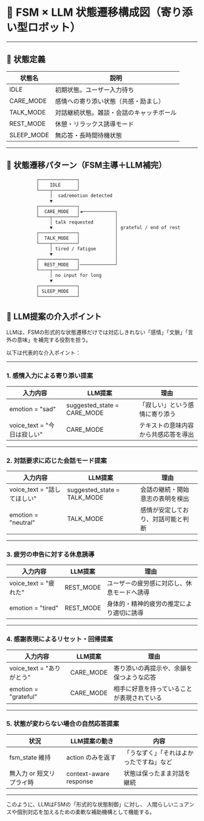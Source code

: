 # 🔄 FSM × LLM 状態遷移構成図（寄り添い型ロボット）

---

## 🧠 状態定義

| 状態名         | 説明                                       |
|----------------|--------------------------------------------|
| IDLE           | 初期状態。ユーザー入力待ち                 |
| CARE_MODE      | 感情への寄り添い状態（共感・励まし）       |
| TALK_MODE      | 対話継続状態。雑談・会話のキャッチボール   |
| REST_MODE      | 休憩・リラックス誘導モード                 |
| SLEEP_MODE     | 無応答・長時間待機状態                      |

---

## 🔁 状態遷移パターン（FSM主導＋LLM補完）

```text
           ┌──────────────┐
           │    IDLE      │
           └────┬─────────┘
                │  sad/emotion detected
                ▼
           ┌──────────────┐
           │  CARE_MODE   │◄────────────┐
           └────┬─────────┘             │
                │ talk requested        │
                ▼                       │ grateful / end of rest
           ┌──────────────┐             │
           │  TALK_MODE   │             │
           └────┬─────────┘             │
                │ tired / fatigue       │
                ▼                       │
           ┌──────────────┐             │
           │  REST_MODE   │─────────────┘
           └────┬─────────┘
                │ no input for long
                ▼
           ┌──────────────┐
           │ SLEEP_MODE   │
           └──────────────┘
```

## 🤖 LLM提案の介入ポイント

LLMは、FSMの形式的な状態遷移だけでは対応しきれない「感情」「文脈」「言外の意味」を補完する役割を担う。

以下は代表的な介入ポイント：

---

### 1. 感情入力による寄り添い提案

| 入力内容             | LLM提案                 | 理由                                       |
|----------------------|--------------------------|--------------------------------------------|
| emotion = "sad"      | suggested_state = CARE_MODE | 「寂しい」という感情に寄り添う              |
| voice_text = "今日は寂しい" | CARE_MODE                | テキストの意味内容から共感応答を導出       |

---

### 2. 対話要求に応じた会話モード提案

| 入力内容                 | LLM提案               | 理由                                         |
|--------------------------|------------------------|----------------------------------------------|
| voice_text = "話してほしい" | suggested_state = TALK_MODE | 会話の継続・開始意志の表明を検出           |
| emotion = "neutral"       | TALK_MODE               | 感情が安定しており、対話可能と判断          |

---

### 3. 疲労の申告に対する休息誘導

| 入力内容                 | LLM提案               | 理由                                           |
|--------------------------|------------------------|------------------------------------------------|
| voice_text = "疲れた"     | REST_MODE              | ユーザーの疲労感に対応し、休息モードへ誘導    |
| emotion = "tired"         | REST_MODE              | 身体的・精神的疲労の推定により適切に誘導     |

---

### 4. 感謝表現によるリセット・回帰提案

| 入力内容                 | LLM提案               | 理由                                        |
|--------------------------|------------------------|---------------------------------------------|
| voice_text = "ありがとう" | CARE_MODE              | 寄り添いの再提示や、余韻を保つような応答    |
| emotion = "grateful"     | CARE_MODE              | 相手に好意を持っていることが表現されている |

---

### 5. 状態が変わらない場合の自然応答提案

| 状況                         | LLM提案の動き           | 内容                             |
|------------------------------|--------------------------|----------------------------------|
| fsm_state 維持                | action のみを返す        | 「うなずく」「それはよかったですね」など |
| 無入力 or 短文リプライ時     | context-aware response   | 状態は保ったまま対話を継続       |

---

このように、LLMはFSMの「形式的な状態制御」に対し、
人間らしいニュアンスや個別対応を加えるための柔軟な補助機構として機能する。

